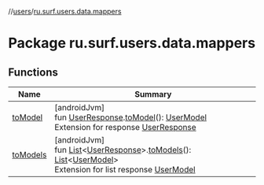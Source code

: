//[users](../../index.md)/[ru.surf.users.data.mappers](index.md)

# Package ru.surf.users.data.mappers

## Functions

| Name | Summary |
|---|---|
| [toModel](to-model.md) | [androidJvm]<br>fun [UserResponse](../ru.surf.users.data.responses/-user-response/index.md).[toModel](to-model.md)(): [UserModel](../ru.surf.users.data.models/-user-model/index.md)<br>Extension for response [UserResponse](../ru.surf.users.data.responses/-user-response/index.md) |
| [toModels](to-models.md) | [androidJvm]<br>fun [List](https://kotlinlang.org/api/latest/jvm/stdlib/kotlin.collections/-list/index.html)&lt;[UserResponse](../ru.surf.users.data.responses/-user-response/index.md)&gt;.[toModels](to-models.md)(): [List](https://kotlinlang.org/api/latest/jvm/stdlib/kotlin.collections/-list/index.html)&lt;[UserModel](../ru.surf.users.data.models/-user-model/index.md)&gt;<br>Extension for list response [UserModel](../ru.surf.users.data.models/-user-model/index.md) |

